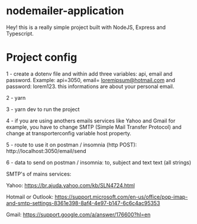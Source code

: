 # nodemailer-application

Hey! this is a really simple project built with NodeJS, Express and Typescript.

# Project config
1 - create a dotenv file and within add three variables: api, email and password. Example: api=3050, email= loremipsum@hotmail.com and password: lorem123.
  this informations are about your personal email.

2 - yarn

3 - yarn dev to run the project

4 - if you are using anothers emails services like Yahoo and Gmail for example, you have to change SMTP (Simple Mail Transfer Protocol) and change at transporterconfig variable
host property.

5 - route to use it on postman / insomnia (http POST): http://localhost:3050/email/send

6 -  data to send on postman / insomnia: to, subject and text text (all strings)

SMTP's of mains services:

Yahoo: https://br.ajuda.yahoo.com/kb/SLN4724.html

Hotmail or Outlook: https://support.microsoft.com/en-us/office/pop-imap-and-smtp-settings-8361e398-8af4-4e97-b147-6c6c4ac95353

Gmail: https://support.google.com/a/answer/176600?hl=en
